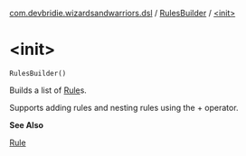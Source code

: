 [com.devbridie.wizardsandwarriors.dsl](../index.md) / [RulesBuilder](index.md) / [&lt;init&gt;](.)

# &lt;init&gt;

`RulesBuilder()`

Builds a list of [Rule](../../com.devbridie.wizardsandwarriors.framework/-rule/index.md)s.

Supports adding rules and nesting rules using the + operator.

**See Also**

[Rule](../../com.devbridie.wizardsandwarriors.framework/-rule/index.md)

